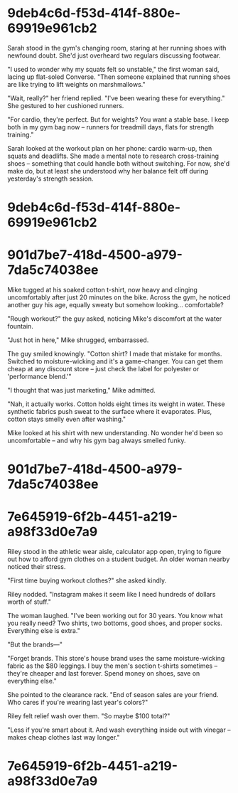 

# 9deb4c6d-f53d-414f-880e-69919e961cb2

Sarah stood in the gym's changing room, staring at her running shoes with newfound doubt. She'd just overheard two regulars discussing footwear.

"I used to wonder why my squats felt so unstable," the first woman said, lacing up flat-soled Converse. "Then someone explained that running shoes are like trying to lift weights on marshmallows."

"Wait, really?" her friend replied. "I've been wearing these for everything." She gestured to her cushioned runners.

"For cardio, they're perfect. But for weights? You want a stable base. I keep both in my gym bag now – runners for treadmill days, flats for strength training."

Sarah looked at the workout plan on her phone: cardio warm-up, then squats and deadlifts. She made a mental note to research cross-training shoes – something that could handle both without switching. For now, she'd make do, but at least she understood why her balance felt off during yesterday's strength session.

# 9deb4c6d-f53d-414f-880e-69919e961cb2



# 901d7be7-418d-4500-a979-7da5c74038ee

Mike tugged at his soaked cotton t-shirt, now heavy and clinging uncomfortably after just 20 minutes on the bike. Across the gym, he noticed another guy his age, equally sweaty but somehow looking... comfortable?

"Rough workout?" the guy asked, noticing Mike's discomfort at the water fountain.

"Just hot in here," Mike shrugged, embarrassed.

The guy smiled knowingly. "Cotton shirt? I made that mistake for months. Switched to moisture-wicking and it's a game-changer. You can get them cheap at any discount store – just check the label for polyester or 'performance blend.'"

"I thought that was just marketing," Mike admitted.

"Nah, it actually works. Cotton holds eight times its weight in water. These synthetic fabrics push sweat to the surface where it evaporates. Plus, cotton stays smelly even after washing."

Mike looked at his shirt with new understanding. No wonder he'd been so uncomfortable – and why his gym bag always smelled funky.

# 901d7be7-418d-4500-a979-7da5c74038ee



# 7e645919-6f2b-4451-a219-a98f33d0e7a9

Riley stood in the athletic wear aisle, calculator app open, trying to figure out how to afford gym clothes on a student budget. An older woman nearby noticed their stress.

"First time buying workout clothes?" she asked kindly.

Riley nodded. "Instagram makes it seem like I need hundreds of dollars worth of stuff."

The woman laughed. "I've been working out for 30 years. You know what you really need? Two shirts, two bottoms, good shoes, and proper socks. Everything else is extra."

"But the brands—"

"Forget brands. This store's house brand uses the same moisture-wicking fabric as the $80 leggings. I buy the men's section t-shirts sometimes – they're cheaper and last forever. Spend money on shoes, save on everything else."

She pointed to the clearance rack. "End of season sales are your friend. Who cares if you're wearing last year's colors?"

Riley felt relief wash over them. "So maybe $100 total?"

"Less if you're smart about it. And wash everything inside out with vinegar – makes cheap clothes last way longer."

# 7e645919-6f2b-4451-a219-a98f33d0e7a9


